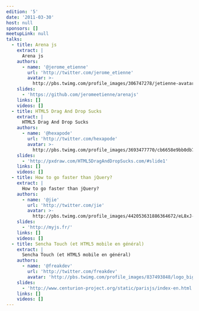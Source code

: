 ```yaml
---
edition: '5'
date: '2011-03-30'
host: null
sponsors: []
meetupLink: null
talks:
  - title: Arena js
    extract: |
      Arena js
    authors:
      - name: '@jerome_etienne'
        url: 'http://twitter.com/jerome_etienne'
        avatar: >-
          http://pbs.twimg.com/profile_images/306747278/jetienne-avatar_bigger.jpg
    slides:
      - 'https://github.com/jeromeetienne/arenajs'
    links: []
    videos: []
  - title: HTML5 Drag And Drop Sucks
    extract: |
      HTML5 Drag And Drop Sucks
    authors:
      - name: '@hexapode'
        url: 'http://twitter.com/hexapode'
        avatar: >-
          http://pbs.twimg.com/profile_images/3693477770/cb6658e9bb0db709e768d82e91f05af3_bigger.jpeg
    slides:
      - 'http://pxdraw.com/HTML5DragAndDropSucks.com/#slide1'
    links: []
    videos: []
  - title: How to go faster than jQuery?
    extract: |
      How to go faster than jQuery?
    authors:
      - name: '@jie'
        url: 'http://twitter.com/jie'
        avatar: >-
          http://pbs.twimg.com/profile_images/442053631886364672/eL8xJ-2y_bigger.jpeg
    slides:
      - 'http://myjs.fr/'
    links: []
    videos: []
  - title: Sencha Touch (et HTML5 mobile en général)
    extract: |
      Sencha Touch (et HTML5 mobile en général)
    authors:
      - name: '@freakdev'
        url: 'http://twitter.com/freakdev'
        avatar: 'http://pbs.twimg.com/profile_images/837493848/logo_bigger.jpg'
    slides:
      - 'http://www.centurion-project.org/static/parisjs/index-en.html'
    links: []
    videos: []
---
```


